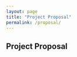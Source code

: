 ```yaml
---
layout: page
title: "Project Proposal"
permalink: /proposal/
---
```


## Project Proposal

```markdown
